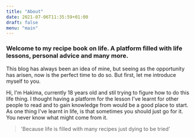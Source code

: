 ```yaml
---
title: "About"
date: 2021-07-06T11:35:59+01:00
draft: false 
menu: "main"
---
```


### Welcome to my recipe book on life. A platform filled with life lessons, personal advice and many more. 


This blog has always been an idea of mine, but seeing as the opportunity has arisen, now is the perfect time to do so. But first, let me introduce myself to you.


Hi, I'm Hakima, currently 18 years old and stil trying to figure how to do this life thing. I thought having a platform for the lesson I've learnt for other people to read and to gain knowledge from would be a good place to start.  As one thing I've learnt in life, is that sometimes you should just go for it. You never know what might come from it. 

> 'Because life is filled with many recipes just dying to be tried'
